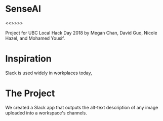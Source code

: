 # SenseAI
<<<COOL AND INTERESTING NAME HERE>>>>>

Project for UBC Local Hack Day 2018 by Megan Chan, David Guo, Nicole Hazel, and Mohamed Yousif.

# Inspiration
Slack is used widely in workplaces today, 

# The Project 
We created a Slack app that outputs the alt-text description of any image uploaded into a workspace's channels. 
